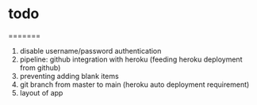 # todo
=======
1. disable username/password authentication
2. pipeline: github integration with heroku (feeding heroku deployment from github)
3. preventing adding blank items
4. git branch from master to main (heroku auto deployment requirement)
5. layout of app
